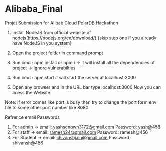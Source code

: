 # Alibaba_Final
Projet Submission for Alibab Cloud PolarDB Hackathon
1) Install NodeJS from official website of nodejs(https://nodejs.org/en/download/)
{skip step one if you already have NodeJS in you system}

2) Open the project folder in command prompt
3) Run cmd : npm install or npm i 
    -> it will install all the dependencies of project
    -> Ignore vulnerabilties
4) Run cmd : npm start
    it will start the server at localhost:3000
5) Open any browser and in the URL bar type localhost:3000
    Now you can acess the Website.

Note: if error comes like port is busy then try to change the port form env file to some other port number like 8080




Refrence email Passwords 
1) For admin -> email: yashsenown3172@gmail.com  Password: yash@456
2) For staff -> email: ramesh24@gmail.com  Password: ramesh@456
3) For Student -> email: shivanshjain@gmail.com Password : shivansh@456
